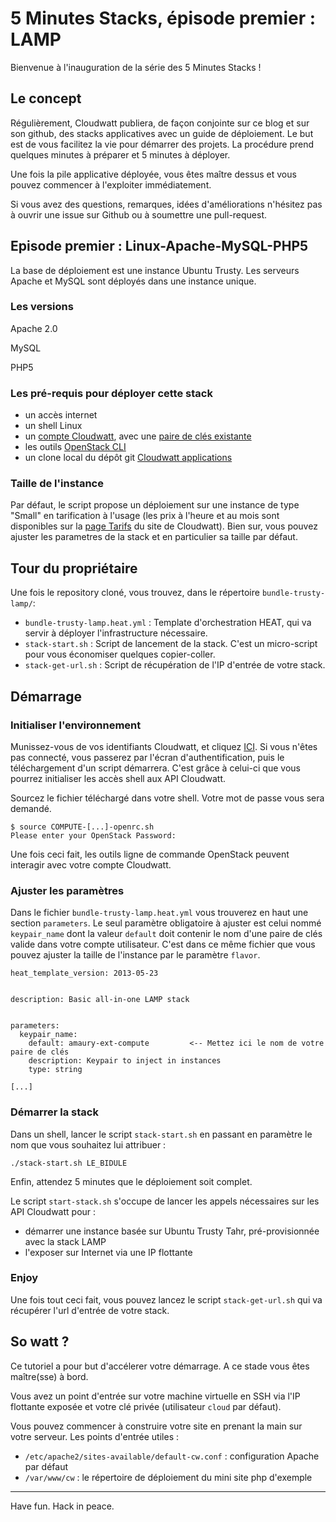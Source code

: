 # 5 Minutes Stacks, épisode premier : LAMP

Bienvenue à l'inauguration de la série des 5 Minutes Stacks !

## Le concept

Régulièrement, Cloudwatt publiera, de façon conjointe sur ce blog et
sur son github, des stacks applicatives avec un guide de déploiement.
Le but est de vous facilitez la vie pour démarrer des projets. La
procédure prend quelques minutes à préparer et 5 minutes à déployer.

Une fois la pile applicative déployée, vous êtes maître dessus et vous
pouvez commencer à l'exploiter immédiatement.

Si vous avez des questions, remarques, idées d'améliorations n'hésitez
pas à ouvrir une issue sur Github ou à soumettre une pull-request.

## Episode premier : Linux-Apache-MySQL-PHP5

La base de déploiement est une instance Ubuntu Trusty. Les serveurs Apache et MySQL sont
déployés dans une instance unique. 

### Les versions

Apache 2.0

MySQL 

PHP5

### Les pré-requis pour déployer cette stack

* un accès internet
* un shell Linux
* un [compte Cloudwatt](https://www.cloudwatt.com/authentification), avec une [paire de clés existante](https://console.cloudwatt.com/project/access_and_security/?tab=access_security_tabs__keypairs_tab)
* les outils [OpenStack CLI](http://docs.openstack.org/cli-reference/content/install_clients.html)
* un clone local du dépôt git [Cloudwatt applications](https://github.com/cloudwatt/applications)

### Taille de l'instance

Par défaut, le script propose un déploiement sur une instance de type "Small" en tarification à l'usage (les prix à l'heure et au mois sont disponibles sur la [page Tarifs](https://www.cloudwatt.com/fr/produits/tarifs.html) du site de Cloudwatt). Bien sur, vous pouvez ajuster les parametres de la stack et en particulier sa taille par défaut. 

## Tour du propriétaire

Une fois le repository cloné, vous trouvez, dans le répertoire ```bundle-trusty-lamp/```:

* ```bundle-trusty-lamp.heat.yml``` : Template d'orchestration HEAT, qui va servir à déployer l'infrastructure nécessaire.
* ```stack-start.sh``` : Script de lancement de la stack. C'est un micro-script pour vous économiser quelques copier-coller.
* ```stack-get-url.sh``` : Script de récupération de l'IP d'entrée de votre stack.


## Démarrage

### Initialiser l'environnement

Munissez-vous de vos identifiants Cloudwatt, et cliquez [ICI](https://console.cloudwatt.com/project/access_and_security/api_access/openrc/). Si vous n'êtes pas connecté, vous passerez par l'écran d'authentification, puis le téléchargement d'un script démarrera. C'est grâce à celui-ci que vous pourrez initialiser les accès shell aux API Cloudwatt.

Sourcez le fichier téléchargé dans votre shell. Votre mot de passe vous sera demandé. 

```
$ source COMPUTE-[...]-openrc.sh
Please enter your OpenStack Password:

```

Une fois ceci fait, les outils ligne de commande OpenStack peuvent interagir avec votre compte Cloudwatt.

### Ajuster les paramètres

Dans le fichier ```bundle-trusty-lamp.heat.yml``` vous trouverez en haut une section ```parameters```. Le seul paramètre obligatoire à ajuster est celui nommé ```keypair_name``` dont la valeur ```default``` doit contenir le nom d'une paire de clés valide dans votre compte utilisateur.
C'est dans ce même fichier que vous pouvez ajuster la taille de l'instance par le paramètre ```flavor```.

```
heat_template_version: 2013-05-23


description: Basic all-in-one LAMP stack


parameters:
  keypair_name:
    default: amaury-ext-compute         <-- Mettez ici le nom de votre paire de clés
    description: Keypair to inject in instances
    type: string

[...]
```

### Démarrer la stack

Dans un shell, lancer le script ```stack-start.sh``` en passant en paramètre le nom que vous souhaitez lui attribuer :

```
./stack-start.sh LE_BIDULE
```

Enfin, attendez 5 minutes que le déploiement soit complet.

Le script ```start-stack.sh``` s'occupe de lancer les appels nécessaires sur les API Cloudwatt pour :

* démarrer une instance basée sur Ubuntu Trusty Tahr, pré-provisionnée avec la stack LAMP
* l'exposer sur Internet via une IP flottante

### Enjoy

Une fois tout ceci fait, vous pouvez lancez le script ```stack-get-url.sh``` qui va récupérer l'url d'entrée de votre stack.


## So watt ?

Ce tutoriel a pour but d'accélerer votre démarrage. A ce stade vous êtes maître(sse) à bord. 

Vous avez un point d'entrée sur votre machine virtuelle en SSH via l'IP flottante exposée et votre clé privée (utilisateur ```cloud``` par défaut).

Vous pouvez commencer à construire votre site en prenant la main sur votre serveur. Les points d'entrée utiles :

* ```/etc/apache2/sites-available/default-cw.conf``` : configuration Apache par défaut 
* ```/var/www/cw``` : le répertoire de déploiement du mini site php d'exemple

-----
Have fun. Hack in peace.

